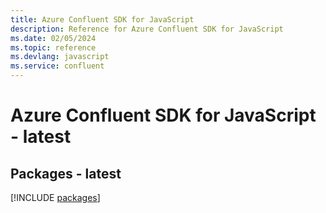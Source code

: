 ```yaml
---
title: Azure Confluent SDK for JavaScript
description: Reference for Azure Confluent SDK for JavaScript
ms.date: 02/05/2024
ms.topic: reference
ms.devlang: javascript
ms.service: confluent
---
```

# Azure Confluent SDK for JavaScript - latest
## Packages - latest
[!INCLUDE [packages](confluent-index.md)]
